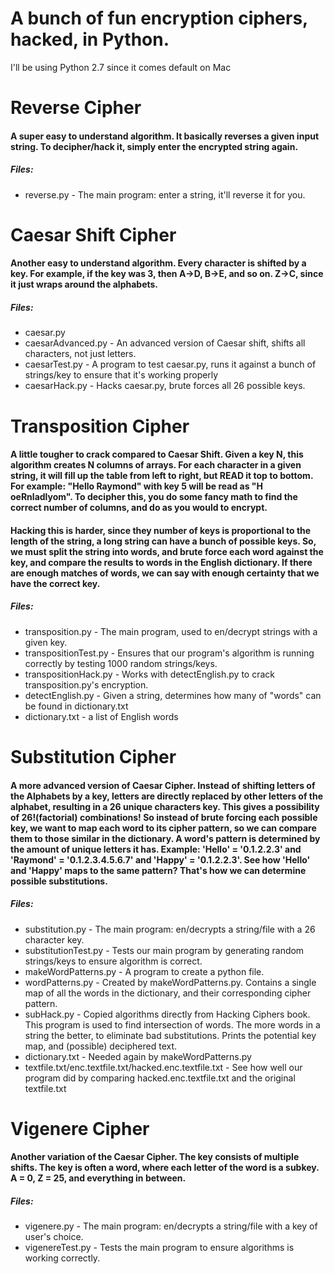 A bunch of fun encryption ciphers, hacked, in Python.
===

I'll be using Python 2.7 since it comes default on Mac

# Reverse Cipher
#### A super easy to understand algorithm. It basically reverses a given input string. To decipher/hack it, simply enter the encrypted string again.
##### Files:
* reverse.py - The main program: enter a string, it'll reverse it for you.

# Caesar Shift Cipher
#### Another easy to understand algorithm. Every character is shifted by a key. For example, if the key was 3, then A->D, B->E, and so on. Z->C, since it just wraps around the alphabets.
##### Files:
* caesar.py
* caesarAdvanced.py - An advanced version of Caesar shift, shifts all characters, not just letters.
* caesarTest.py - A program to test caesar.py, runs it against a bunch of strings/key to ensure that it's working properly
* caesarHack.py - Hacks caesar.py, brute forces all 26 possible keys.

# Transposition Cipher
#### A little tougher to crack compared to Caesar Shift. Given a key N, this algorithm creates N columns of arrays. For each character in a given string, it will fill up the table from left to right, but READ it top to bottom. For example: "Hello Raymond" with key 5 will be read as "H oeRnladlyom". To decipher this, you do some fancy math to find the correct number of columns, and do as you would to encrypt. 
#### Hacking this is harder, since they number of keys is proportional to the length of the string, a long string can have a bunch of possible keys. So, we must split the string into words, and brute force each word against the key, and compare the results to words in the English dictionary. If there are enough matches of words, we can say with enough certainty that we have the correct key.
##### Files:
* transposition.py - The main program, used to en/decrypt strings with a given key.
* transpositionTest.py - Ensures that our program's algorithm is running correctly by testing 1000 random strings/keys.
* transpositionHack.py - Works with detectEnglish.py to crack transposition.py's encryption.
* detectEnglish.py - Given a string, determines how many of "words" can be found in dictionary.txt
* dictionary.txt - a list of English words

# Substitution Cipher
#### A more advanced version of Caesar Cipher. Instead of shifting letters of the Alphabets by a key, letters are directly replaced by other letters of the alphabet, resulting in a 26 unique characters key. This gives a possibility of 26!(factorial) combinations! So instead of brute forcing each possible key, we want to map each word to its cipher pattern, so we can compare them to those similar in the dictionary. A word's pattern is determined by the amount of unique letters it has. Example: 'Hello' = '0.1.2.2.3' and 'Raymond' = '0.1.2.3.4.5.6.7' and 'Happy' = '0.1.2.2.3'. See how 'Hello' and 'Happy' maps to the same pattern? That's how we can determine possible substitutions.
##### Files:
* substitution.py - The main program: en/decrypts a string/file with a 26 character key.
* substitutionTest.py - Tests our main program by generating random strings/keys to ensure algorithm is correct.
* makeWordPatterns.py - A program to create a python file.
* wordPatterns.py - Created by makeWordPatterns.py. Contains a single map of all the words in the dictionary, and their corresponding cipher pattern.
* subHack.py - Copied algorithms directly from Hacking Ciphers book. This program is used to find intersection of words. The more words in a string the better, to eliminate bad substitutions. Prints the potential key map, and (possible) deciphered text.
* dictionary.txt - Needed again by makeWordPatterns.py
* textfile.txt/enc.textfile.txt/hacked.enc.textfile.txt - See how well our program did by comparing hacked.enc.textfile.txt and the original textfile.txt

# Vigenere Cipher
#### Another variation of the Caesar Cipher. The key consists of multiple shifts. The key is often a word, where each letter of the word is a subkey. A = 0, Z = 25, and everything in between.
##### Files:
* vigenere.py - The main program: en/decrypts a string/file with a key of user's choice.
* vigenereTest.py - Tests the main program to ensure algorithms is working correctly.

